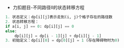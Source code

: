 
* 力扣题目-不同路径II的状态转移方程
```python
1. 状态定义：dp[i][j]表示走到(i, j)个格子存在的路径数
2. 状态转移方程：
if a[i, j] == 0: dp[i][j] == 0
else:
    dp[i][j] = dp[i - 1][j] + dp[i][j - 1]
3. 初始定义：dp[i][0] = dp[0][j] = 1 (存在障碍物时为0)
```
